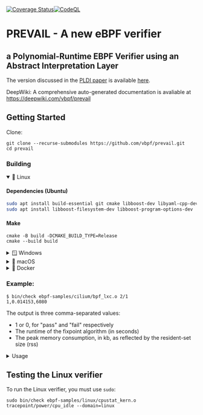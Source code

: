 [![Coverage Status](https://coveralls.io/repos/github/vbpf/prevail/badge.svg?branch=main)](https://coveralls.io/github/vbpf/prevail?branch=main)[![CodeQL](https://github.com/vbpf/prevail/actions/workflows/codeql-analysis.yml/badge.svg?branch=main)](https://github.com/vbpf/prevail/actions/workflows/codeql-analysis.yml)

# PREVAIL - A new eBPF verifier

## a Polynomial-Runtime EBPF Verifier using an Abstract Interpretation Layer

The version discussed in the [PLDI paper](https://vbpf.github.io/assets/prevail-paper.pdf) is
available [here](https://github.com/vbpf/prevail/tree/d29fd26345c3126bf166cf1c45233a9b2f9fb0a0).

DeepWiki: A comprehensive auto-generated documentation is avaliable at https://deepwiki.com/vbpf/prevail

## Getting Started

Clone:

```
git clone --recurse-submodules https://github.com/vbpf/prevail.git
cd prevail
```

### Building

<details open><summary>🐧 Linux</summary>

#### Dependencies (Ubuntu)

```bash
sudo apt install build-essential git cmake libboost-dev libyaml-cpp-dev
sudo apt install libboost-filesystem-dev libboost-program-options-dev
```

#### Make

```
cmake -B build -DCMAKE_BUILD_TYPE=Release
cmake --build build
```

</details>

<details><summary>🪟 Windows</summary>

#### Dependencies

* Install [git](https://git-scm.com/download/win)
* Install [Visual Studio Build Tools 2022](https://aka.ms/vs/17/release/vs_buildtools.exe) and:
    * Choose the "C++ build tools" workload (Visual Studio Build Tools 2022 has support for CMake Version 3.25)
    * Under Individual Components, select:
        * "C++ Clang Compiler"
        * "MSBuild support for LLVM"
* Install [nuget.exe](https://www.nuget.org/downloads)

#### Make on Windows (which uses a multi-configuration generator)

```
cmake -B build
cmake --build build --config Release
```

</details>


<details><summary>🍏 macOS</summary>

#### Dependencies:

```bash
brew install llvm cmake boost yaml-cpp
```

The system llvm currently comes with Clang 15, which isn't enough to compile prevail, as it depends on C++20. Brew's
llvm comes with Clang 17.

#### Make:

```
export CPATH=$(brew --prefix)/include LIBRARY_PATH=$(brew --prefix)/lib CMAKE_PREFIX_PATH=$(brew --prefix)
cmake -B build -DCMAKE_BUILD_TYPE=Release -DCMAKE_C_COMPILER=$(brew --prefix llvm)/bin/clang -DCMAKE_CXX_COMPILER=$(brew --prefix llvm)/bin/clang++
cmake --build build
```

</details>

<details><summary>🐋 Docker</summary>

#### Build and run

```bash
docker build -t prevail .
docker run -it prevail ebpf-samples/cilium/bpf_lxc.o 2/1
1,0.009812,4132
# To run the Linux verifier you'll need a privileged container:
docker run --privileged -it prevail ebpf-samples/linux/cpustat_kern.o --domain=linux
```

</details>

### Example:

```
$ bin/check ebpf-samples/cilium/bpf_lxc.o 2/1
1,0.014153,6080
```

The output is three comma-separated values:

* 1 or 0, for "pass" and "fail" respectively
* The runtime of the fixpoint algorithm (in seconds)
* The peak memory consumption, in kb, as reflected by the resident-set size (rss)

<details><summary>Usage</summary>

```
PREVAIL is a new eBPF verifier based on abstract interpretation.


bin/check [OPTIONS] path [section] [function]


POSITIONALS:
  path TEXT:FILE REQUIRED     Elf file to analyze
  section SECTION             Section to analyze
  function FUNCTION           Function to analyze

OPTIONS:
  -h,     --help              Print this help message and exit
          --section SECTION   Section to analyze
          --function FUNCTION Function to analyze
  -l                          List programs
          --domain DOMAIN:{stats,linux,zoneCrab,cfg} [zoneCrab]
                              Abstract domain

Features:
          --termination, --no-verify-termination{false}
                              Verify termination. Default: ignore
          --allow-division-by-zero, --no-division-by-zero{false}
                              Handling potential division by zero. Default: allow
  -s,     --strict            Apply additional checks that would cause runtime failures
          --include_groups GROUPS:{atomic32,atomic64,base32,base64,callx,divmul32,divmul64,packet}
                              Include conformance groups
          --exclude_groups GROUPS:{atomic32,atomic64,base32,base64,callx,divmul32,divmul64,packet}
                              Exclude conformance groups

Verbosity:
          --simplify, --no-simplify{false}
                              Simplify the CFG before analysis by merging chains of
                              instructions into a single basic block. Default: enabled
          --line-info         Print line information
          --print-btf-types   Print BTF types
          --assume-assert, --no-assume-assert{false}
                              Assume assertions (useful for debugging verification failures).
                              Default: disabled
  -i                          Print invariants
  -f                          Print verifier's failure logs
  -v                          Print both invariants and failures

CFG output:
          --asm FILE          Print disassembly to FILE
          --dot FILE          Export control-flow graph to dot FILE
```

A standard alternative to the --asm flag is `llvm-objdump -S FILE`.

The cfg can be viewed using `dot` and the standard PDF viewer:

```
sudo apt install graphviz
bin/check ebpf-samples/cilium/bpf_lxc.o 2/1 --dot cfg.dot --domain=stats
dot -Tpdf cfg.dot > cfg.pdf
```

</details>

## Testing the Linux verifier

To run the Linux verifier, you must use `sudo`:

```
sudo bin/check ebpf-samples/linux/cpustat_kern.o tracepoint/power/cpu_idle --domain=linux
```
